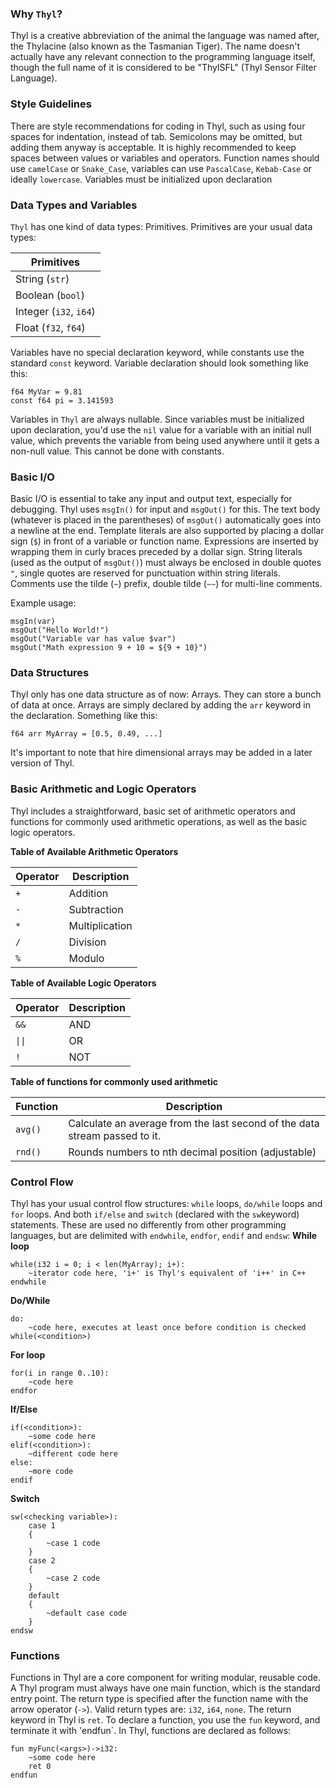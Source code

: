 ### Why `Thyl`?
Thyl is a creative abbreviation of the animal the language was named after, the Thylacine (also known as the Tasmanian Tiger). The name doesn't actually have any relevant connection to the programming language itself, though the full name of it is considered to be "ThylSFL" (Thyl Sensor Filter Language).

### Style Guidelines
There are style recommendations for coding in Thyl, such as using four spaces for indentation, instead of tab. Semicolons may be omitted, but adding them anyway is acceptable. It is highly recommended to keep spaces between values or variables and operators. Function names should use `camelCase` or `Snake_Case`, variables can use `PascalCase`, `Kebab-Case` or ideally `lowercase`. Variables must be initialized upon declaration

### Data Types and Variables
`Thyl` has one kind of data types: Primitives. Primitives are your usual data types:

| Primitives             |
| ---------------------- |
| String (`str`)         |
| Boolean (`bool`)       |
| Integer (`i32`, `i64`) |
| Float (`f32`, `f64`)   |
Variables have no special declaration keyword, while constants use the standard `const` keyword. Variable declaration should look something like this:
```thyl
f64 MyVar = 9.81
const f64 pi = 3.141593
```
Variables in `Thyl` are always nullable. Since variables must be initialized upon declaration, you'd use the `nil` value for a variable with an initial null value, which prevents the variable from being used anywhere until it gets a non-null value. This cannot be done with constants.

### Basic I/O
Basic I/O is essential to take any input and output text, especially for debugging. Thyl uses `msgIn()` for input and `msgOut()` for this. The text body (whatever is placed in the parentheses) of `msgOut()` automatically goes into a newline at the end. Template literals are also supported by placing a dollar sign (`$`) in front of a variable or function name. Expressions are inserted by wrapping them in curly braces preceded by a dollar sign. String literals (used as the output of `msgOut()`) must always be enclosed in double quotes `"`, single quotes are reserved for punctuation within string literals. Comments use the tilde (`~`) prefix, double tilde (`~~`) for multi-line comments.

Example usage:
```thyl
msgIn(var)
msgOut("Hello World!")
msgOut("Variable var has value $var")
msgOut("Math expression 9 + 10 = ${9 + 10}")
```

### Data Structures 
Thyl only has one data structure as of now: Arrays. They can store a bunch of data at once. Arrays are simply declared by adding the `arr` keyword in the declaration. Something like this:
```thyl
f64 arr MyArray = [0.5, 0.49, ...]
```
It's important to note that hire dimensional arrays may be added in a later version of Thyl.

### Basic Arithmetic and Logic Operators
Thyl includes a straightforward, basic set of arithmetic operators and functions for commonly used arithmetic operations, as well as the basic logic operators.

**Table of Available Arithmetic Operators**

| Operator | Description    |
| -------- | -------------- |
| `+`      | Addition       |
| `-`      | Subtraction    |
| `*`      | Multiplication |
| `/`      | Division       |
| `%`      | Modulo         |

**Table of Available Logic Operators**

| Operator | Description |
| -------- | ----------- |
| `&&`     | AND         |
| `\|\|`   | OR          |
| `!`      | NOT         |

**Table of functions for commonly used arithmetic**

| Function | Description                                                                |
| -------- | -------------------------------------------------------------------------- |
| `avg()`  | Calculate an average from the last second of the data stream passed to it. |
| `rnd()`  | Rounds numbers to nth decimal position (adjustable)                        |

### Control Flow
Thyl has your usual control flow structures: `while` loops, `do/while` loops and `for` loops. And both `if/else` and `switch` (declared with the `sw`keyword) statements. These are used no differently from other programming languages, but are delimited with `endwhile`, `endfor`, `endif` and `endsw`:
**While loop**
```thyl
while(i32 i = 0; i < len(MyArray); i+):
    ~iterator code here, 'i+' is Thyl's equivalent of 'i++' in C++
endwhile
```
**Do/While**
```thyl
do:
    ~code here, executes at least once before condition is checked
while(<condition>)
```
**For loop**
```thyl
for(i in range 0..10):
    ~code here
endfor
```
**If/Else**
```thyl
if(<condition>):
    ~some code here
elif(<condition>):
    ~different code here
else:
    ~more code
endif
```
**Switch**
```thyl
sw(<checking variable>):
    case 1
    {
        ~case 1 code
    }
    case 2
    {
        ~case 2 code
    }
    default
    {
        ~default case code
    }
endsw
```
### Functions
Functions in Thyl are a core component for writing modular, reusable code. A Thyl program must always have one main function, which is the standard entry point. The return type is specified after the function name with the arrow operator (`->`). Valid return types are: `i32`, `i64`, `none`. The return keyword in Thyl is `ret`. To declare a function, you use the `fun` keyword, and terminate it with 'endfun`.
In Thyl, functions are declared as follows:
```thyl
fun myFunc(<args>)->i32:
    ~some code here
    ret 0
endfun

```

